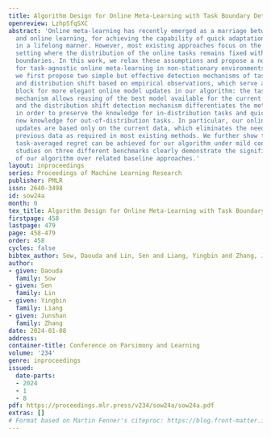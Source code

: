 ```yaml
---
title: Algorithm Design for Online Meta-Learning with Task Boundary Detection
openreview: LzhpSfqSXC
abstract: 'Online meta-learning has recently emerged as a marriage between batch meta-learning
  and online learning, for achieving the capability of quick adaptation on new tasks
  in a lifelong manner. However, most existing approaches focus on the restrictive
  setting where the distribution of the online tasks remains fixed with known task
  boundaries. In this work, we relax these assumptions and propose a novel algorithm
  for task-agnostic online meta-learning in non-stationary environments. More specifically,
  we first propose two simple but effective detection mechanisms of task switches
  and distribution shift based on empirical observations, which serve as a key building
  block for more elegant online model updates in our algorithm: the task switch detection
  mechanism allows reusing of the best model available for the current task at hand,
  and the distribution shift detection mechanism differentiates the meta model update
  in order to preserve the knowledge for in-distribution tasks and quickly learn the
  new knowledge for out-of-distribution tasks. In particular, our online meta model
  updates are based only on the current data, which eliminates the need of storing
  previous data as required in most existing methods. We further show that a sublinear
  task-averaged regret can be achieved for our algorithm under mild conditions. Empirical
  studies on three different benchmarks clearly demonstrate the significant advantage
  of our algorithm over related baseline approaches.'
layout: inproceedings
series: Proceedings of Machine Learning Research
publisher: PMLR
issn: 2640-3498
id: sow24a
month: 0
tex_title: Algorithm Design for Online Meta-Learning with Task Boundary Detection
firstpage: 458
lastpage: 479
page: 458-479
order: 458
cycles: false
bibtex_author: Sow, Daouda and Lin, Sen and Liang, Yingbin and Zhang, Junshan
author:
- given: Daouda
  family: Sow
- given: Sen
  family: Lin
- given: Yingbin
  family: Liang
- given: Junshan
  family: Zhang
date: 2024-01-08
address:
container-title: Conference on Parsimony and Learning
volume: '234'
genre: inproceedings
issued:
  date-parts:
  - 2024
  - 1
  - 8
pdf: https://proceedings.mlr.press/v234/sow24a/sow24a.pdf
extras: []
# Format based on Martin Fenner's citeproc: https://blog.front-matter.io/posts/citeproc-yaml-for-bibliographies/
---
```

